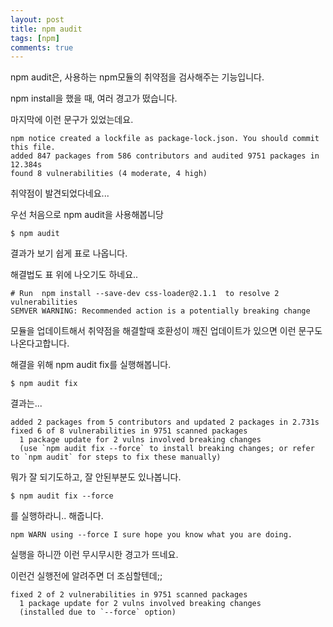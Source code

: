 ```yaml
---
layout: post
title: npm audit
tags: [npm]
comments: true
---
```


npm audit은, 사용하는 npm모듈의 취약점을 검사해주는 기능입니다.

npm install을 했을 때, 여러 경고가 떴습니다.

마지막에 이런 문구가 있었는데요.

```
npm notice created a lockfile as package-lock.json. You should commit this file.
added 847 packages from 586 contributors and audited 9751 packages in 12.384s
found 8 vulnerabilities (4 moderate, 4 high)
```

취약점이 발견되었다네요...

우선 처음으로 npm audit을 사용해봅니당

```
$ npm audit
```

결과가 보기 쉽게 표로 나옵니다.

해결법도 표 위에 나오기도 하네요..



```
# Run  npm install --save-dev css-loader@2.1.1  to resolve 2 vulnerabilities
SEMVER WARNING: Recommended action is a potentially breaking change
```

모듈을 업데이트해서 취약점을 해결할때 호환성이 깨진 업데이트가 있으면 이런 문구도 나온다고합니다.



해결을 위해 npm audit fix를 실행해봅니다.

```
$ npm audit fix
```

결과는...

```
added 2 packages from 5 contributors and updated 2 packages in 2.731s
fixed 6 of 8 vulnerabilities in 9751 scanned packages
  1 package update for 2 vulns involved breaking changes
  (use `npm audit fix --force` to install breaking changes; or refer to `npm audit` for steps to fix these manually)
```

뭐가 잘 되기도하고, 잘 안된부분도 있나봅니다.

```
$ npm audit fix --force
```

를 실행하라니.. 해줍니다.

```
npm WARN using --force I sure hope you know what you are doing.
```

실행을 하니깐 이런 무시무시한 경고가 뜨네요.

이런건 실행전에 알려주면 더 조심할텐데;;

```
fixed 2 of 2 vulnerabilities in 9751 scanned packages
  1 package update for 2 vulns involved breaking changes
  (installed due to `--force` option)
```